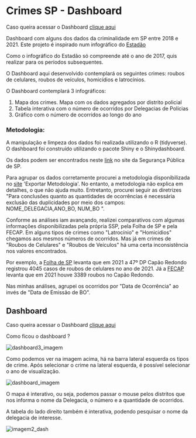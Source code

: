 # Crimes SP - Dashboard


Caso queira acessar o Dashboard [clique aqui](https://caio-martins.shinyapps.io/Crimes-SP-Dashboard/)

Dashboard com alguns dos dados da criminalidade em SP entre 2018 e 2021.
Este projeto é inspirado num infográfico do [Estadão](https://infograficos.estadao.com.br/cidades/criminalidade-bairro-a-bairro/) 

Como o infográfico do Estadão só compreende até o ano de 2017, quis realizar para os períodos subsequentes.

O Dashboard aqui desenvolvido contemplará os seguintes crimes: roubos de celulares, roubos de veículos, homicídios e latrocínios. 

O Dashboard contemplará 3 infográficos:

1. Mapa dos crimes. Mapa com os dados agregados por distrito policial
2. Tabela interativa com o número de ocorridos por Delegacias de Polícias
3. Gráfico com o número de ocorridos ao longo do ano


### Metodologia:

A manipulação e limpeza dos dados foi realizada utilizando o R (tidyverse). O dashboard foi construído utilizando o pacote Shiny e o Shinydashboard.

Os dados podem ser encontrados neste [link](http://www.ssp.sp.gov.br/transparenciassp/Consulta.aspx) no site da Segurança Pública de SP.


Para agrupar os dados corretamente procurei a metodologia disponibilizada no [site](http://www.ssp.sp.gov.br/transparenciassp/Consulta.aspx) 'Exportar Metodologia'. No entanto, a metodologia não explica em detalhes, o que não ajuda muito. Entretanto, procurei seguir as diretrizes "Para conclusões quanto as quantidades de ocorrências é necessária exclusão das duplicidades por meio dos campos: NOME_DELEGACIA,ANO_BO, NUM_BO ".

Conforme as análises iam avançando, realizei comparativos com algumas informações disponibilizadas pela própria SSP, pela Folha de SP e pela FECAP. Em alguns tipos de crimes como "Latrocínio" e "Homicidios" chegamos aos mesmos números de ocorridos. Mas já em crimes de "Roubos de Celulares" e "Roubos de Veículos" há uma certa inconsistência nos valores encontrados. 

Por exemplo, a [Folha de SP](https://www1.folha.uol.com.br/cotidiano/2022/02/roubo-de-celular-se-concentra-na-volta-para-casa-e-na-periferia-de-sp.shtml) levanta que em 2021 a 47º DP Capão Redondo registrou 4045 casos de roubos de celulares no ano de 2021. Já a [FECAP](https://www.fecap.br/2022/03/03/roubo-e-furto-de-celulares-estudo-da-fecap-lista-locais-ruas-e-bairros-mais-perigosos-da-cidade-sp/) levanta que em 2021 houve 3389 roubos no Capão Redondo.

Nas minhas análises, agrupei os ocorridos por "Data de Ocorrência" ao invés de "Data de Emissão de BO". 


## Dashboard

Caso queira acessar o Dashboard [clique aqui](https://caio-martins.shinyapps.io/Crimes-SP-Dashboard/)

Como ficou o dashboard ?



![dashboard3_imagem](https://user-images.githubusercontent.com/75284489/197599920-422ab207-711c-4f75-ba1f-d83210dd371a.png)

Como podemos ver na imagem acima, há na barra lateral esquerda os tipos de crime. Após selecionar o crime na lateral esquerda, é possível selecionar o ano de visualização.

![dashboard_imagem](https://user-images.githubusercontent.com/75284489/197599914-8b5991d9-a523-4cb0-90ac-2fcf37be2ac2.png)

O mapa é interativo, ou seja, podemos passar o mouse pelos distritos que nos informa o nome da Delegacia, o número e a quantidade de ocorridos.

A tabela do lado direito também é interativa, podendo pesquisar o nome da delegacia de interesse.

![imagem2_dash](https://user-images.githubusercontent.com/75284489/197599922-391a6582-b501-492a-9ede-e5695db2bacf.png)

